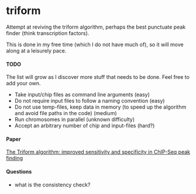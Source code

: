 # triform

Attempt at reviving the triform algorithm, perhaps the best punctuate peak finder (think transcription factors).

This is done in my free time (which I do not have much of), so it will move along at a leisurely pace.

#### TODO

The list will grow as I discover more stuff that needs to be done. Feel free to add your own.

- Take input/chip files as command line arguments (easy)
- Do not require input files to follow a naming convention (easy)
- Do not use temp-files, keep data in memory (to speed up the algorithm and avoid file paths in the code) (medium)
- Run chromosomes in parallel (unknown difficulty)
- Accept an arbitrary number of chip and input-files (hard?)

#### Paper

[The Triform algorithm: improved sensitivity and specificity in ChIP-Seq peak finding](http://bmcbioinformatics.biomedcentral.com/articles/10.1186/1471-2105-13-176)

#### Questions
- what is the consistency check?
